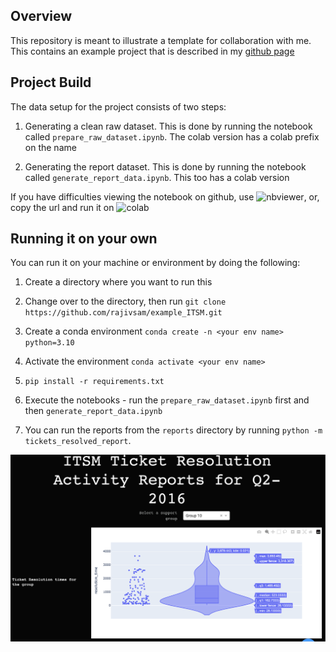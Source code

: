## Overview
This repository is meant to illustrate a template for collaboration with me. This contains an example project that is described in my [github page](https://rajivsam.github.io/projects/2_project/)

## Project Build
The data setup for the project consists of two steps:

1. Generating a clean raw dataset. This is done by running the notebook called `prepare_raw_dataset.ipynb`. The colab version has a colab prefix on the name

2. Generating the report dataset. This is done by running the notebook called `generate_report_data.ipynb`. This too has a colab version

If you have difficulties viewing the notebook on github, use ![nbviewer](https://nbviewer.org/), or, copy the url and run it on ![colab](https://colab.research.google.com/)

## Running it on your own

You can run it on your machine or environment by doing the following:

1. Create a directory where you want to run this

2. Change over to the directory, then run  `git clone https://github.com/rajivsam/example_ITSM.git`

3. Create a conda environment `conda create -n <your env name> python=3.10` 

4. Activate the environment `conda activate <your env name>`

5. `pip install -r requirements.txt`

6. Execute the notebooks - run the `prepare_raw_dataset.ipynb` first and then `generate_report_data.ipynb`

7. You can run the reports from the `reports` directory by running `python -m tickets_resolved_report`. 

![](images/itsm_dash_example.png)


